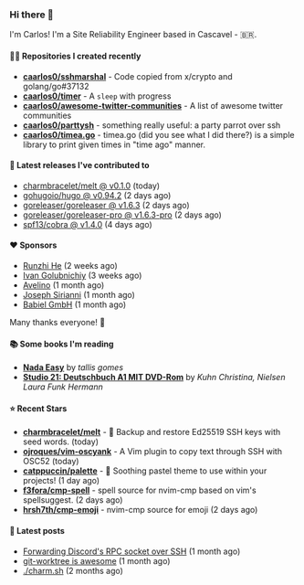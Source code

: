 ### Hi there 👋

I'm Carlos! I'm a Site Reliability Engineer based in Cascavel - 🇧🇷.

#### 👨‍💻 Repositories I created recently
- **[caarlos0/sshmarshal](https://github.com/caarlos0/sshmarshal)** - Code copied from x/crypto and golang/go#37132
- **[caarlos0/timer](https://github.com/caarlos0/timer)** - A `sleep` with progress
- **[caarlos0/awesome-twitter-communities](https://github.com/caarlos0/awesome-twitter-communities)** - A list of awesome twitter communities
- **[caarlos0/parttysh](https://github.com/caarlos0/parttysh)** - something really useful: a party parrot over ssh
- **[caarlos0/timea.go](https://github.com/caarlos0/timea.go)** - timea.go (did you see what I did there?) is a simple library to print given times in &#34;time ago&#34; manner.

#### 🚀 Latest releases I've contributed to


- [charmbracelet/melt @ v0.1.0](https://github.com/charmbracelet/melt/releases/tag/v0.1.0) (today)
- [gohugoio/hugo @ v0.94.2](https://github.com/gohugoio/hugo/releases/tag/v0.94.2) (2 days ago)
- [goreleaser/goreleaser @ v1.6.3](https://github.com/goreleaser/goreleaser/releases/tag/v1.6.3) (2 days ago)
- [goreleaser/goreleaser-pro @ v1.6.3-pro](https://github.com/goreleaser/goreleaser-pro/releases/tag/v1.6.3-pro) (2 days ago)
- [spf13/cobra @ v1.4.0](https://github.com/spf13/cobra/releases/tag/v1.4.0) (4 days ago)

#### ❤️ Sponsors
- [Runzhi He](https://github.com/12f23eddde) (2 weeks ago)
- [Ivan Golubnichiy](https://github.com/h1kkan) (3 weeks ago)
- [Avelino](https://github.com/avelino) (1 month ago)
- [Joseph Sirianni](https://github.com/jsirianni) (1 month ago)
- [Babiel GmbH](https://github.com/babiel) (1 month ago)

Many thanks everyone! 🙏

#### 📚 Some books I'm reading
- **[Nada Easy](https://www.goodreads.com/book/show/36041615-nada-easy)** by _tallis gomes_
- **[Studio 21: Deutschbuch A1 MIT DVD-Rom](https://www.goodreads.com/book/show/25495148-studio-21)** by _Kuhn Christina, Nielsen Laura Funk Hermann_

#### ⭐ Recent Stars


- **[charmbracelet/melt](https://github.com/charmbracelet/melt)** - 🧊 Backup and restore Ed25519 SSH keys with seed words. (today)
- **[ojroques/vim-oscyank](https://github.com/ojroques/vim-oscyank)** - A Vim plugin to copy text through SSH with OSC52 (today)
- **[catppuccin/palette](https://github.com/catppuccin/palette)** - 🎨 Soothing pastel theme to use within your projects! (1 day ago)
- **[f3fora/cmp-spell](https://github.com/f3fora/cmp-spell)** - spell source for nvim-cmp based on vim&#39;s spellsuggest. (2 days ago)
- **[hrsh7th/cmp-emoji](https://github.com/hrsh7th/cmp-emoji)** - nvim-cmp source for emoji (2 days ago)

#### 📄 Latest posts
- [Forwarding Discord&#39;s RPC socket over SSH](https://carlosbecker.com/posts/discord-rpc-ssh/) (1 month ago)
- [git-worktree is awesome](https://carlosbecker.com/posts/git-worktrees/) (1 month ago)
- [./charm.sh](https://carlosbecker.com/posts/charm/) (2 months ago)
